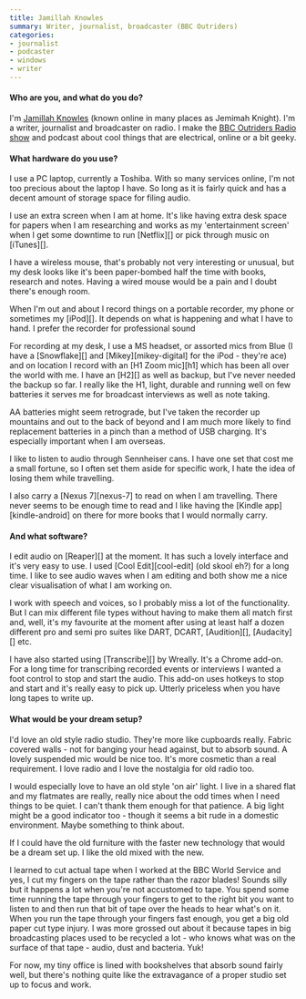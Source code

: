 ```yaml
---
title: Jamillah Knowles
summary: Writer, journalist, broadcaster (BBC Outriders)
categories:
- journalist
- podcaster
- windows
- writer
---
```


#### Who are you, and what do you do?

I'm [Jamillah Knowles](https://en.wikipedia.org/wiki/Jamillah_Knowles "Jamillah's Wikipedia entry.") (known online in many places as Jemimah Knight). I'm a writer, journalist and broadcaster on radio. I make the [BBC Outriders Radio show](http://www.bbc.co.uk/blogs/outriders/ "A radio broadcast about the web.") and podcast about cool things that are electrical, online or a bit geeky.

#### What hardware do you use?

I use a PC laptop, currently a Toshiba. With so many services online, I'm not too precious about the laptop I have. So long as it is fairly quick and has a decent amount of storage space for filing audio.

I use an extra screen when I am at home. It's like having extra desk space for papers when I am researching and works as my 'entertainment screen' when I get some downtime to run [Netflix][] or pick through music on [iTunes][].

I have a wireless mouse, that's probably not very interesting or unusual, but my desk looks like it's been paper-bombed half the time with books, research and notes. Having a wired mouse would be a pain and I doubt there's enough room.

When I'm out and about I record things on a portable recorder, my phone or sometimes my [iPod][]. It depends on what is happening and what I have to hand. I prefer the recorder for professional sound

For recording at my desk, I use a MS headset, or assorted mics from Blue (I have a [Snowflake][] and [Mikey][mikey-digital] for the iPod - they're ace) and on location I record with an [H1 Zoom mic][h1] which has been all over the world with me. I have an [H2][] as well as backup, but I've never needed the backup so far. I really like the H1, light, durable and running well on few batteries it serves me for broadcast interviews as well as note taking.

AA batteries might seem retrograde, but I've taken the recorder up mountains and out to the back of beyond and I am much more likely to find replacement batteries in a pinch than a method of USB charging. It's especially important when I am overseas.

I like to listen to audio through Sennheiser cans. I have one set that cost me a small fortune, so I often set them aside for specific work, I hate the idea of losing them while travelling.

I also carry a [Nexus 7][nexus-7] to read on when I am travelling. There never seems to be enough time to read and I like having the [Kindle app][kindle-android] on there for more books that I would normally carry.

#### And what software?

I edit audio on [Reaper][] at the moment. It has such a lovely interface and it's very easy to use. I used [Cool Edit][cool-edit] (old skool eh?) for a long time. I like to see audio waves when I am editing and both show me a nice clear visualisation of what I am working on.

I work with speech and voices, so I probably miss a lot of the functionality. But I can mix different file types without having to make them all match first and, well, it's my favourite at the moment after using at least half a dozen different pro and semi pro suites like DART, DCART, [Audition][], [Audacity][] etc.

I have also started using [Transcribe][] by Wreally. It's a Chrome add-on. For a long time for transcribing recorded events or interviews I wanted a foot control to stop and start the audio. This add-on uses hotkeys to stop and start and it's really easy to pick up. Utterly priceless when you have long tapes to write up. 

#### What would be your dream setup?

I'd love an old style radio studio. They're more like cupboards really. Fabric covered walls - not for banging your head against, but to absorb sound. A lovely suspended mic would be nice too. It's more cosmetic than a real requirement. I love radio and I love the nostalgia for old radio too. 

I would especially love to have an old style 'on air' light. I live in a shared flat and my flatmates are really, really nice about the odd times when I need things to be quiet. I can't thank them enough for that patience. A big light might be a good indicator too - though it seems a bit rude in a domestic environment. Maybe something to think about.

If I could have the old furniture with the faster new technology that would be a dream set up. I like the old mixed with the new. 

I learned to cut actual tape when I worked at the BBC World Service and yes, I cut my fingers on the tape rather than the razor blades! Sounds silly but it happens a lot when you're not accustomed to tape. You spend some time running the tape through your fingers to get to the right bit you want to listen to and then run that bit of tape over the heads to hear what's on it. When you run the tape through your fingers fast enough, you get a big old paper cut type injury. 
I was more grossed out about it because tapes in big broadcasting places used to be recycled a lot - who knows what was on the surface of that tape - audio, dust and bacteria. Yuk!

For now, my tiny office is lined with bookshelves that absorb sound fairly well, but there's nothing quite like the extravagance of a proper studio set up to focus and work.
